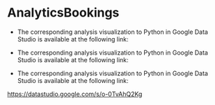 # AnalyticsBookings
- The corresponding analysis visualization to Python in Google Data Studio is available at the following link:
+ The corresponding analysis visualization to Python in Google Data Studio is available at the following link:
* The corresponding analysis visualization to Python in Google Data Studio is available at the following link:

https://datastudio.google.com/s/o-0TvAhQ2Kg
